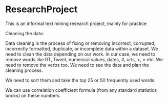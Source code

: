 # ResearchProject
This is an informal text mining research project, mainly for practice

Cleaning the data:  

Data cleaning is the process of fixing or removing incorrect, corrupted, incorrectly formatted, duplicate, or incomplete data within a dataset. We need to clean the data depending on our work.   In our case, we need to remove words like RT, Tweet, numerical values, dates, #, urls, <, > etc. We need to remove the verbs too. We need to see the data and plan the cleaning process.  

We need to sort them and take the top 25 or 50 frequently used words. 

We can use correlation coefficient formula (from any standard statistics books) on these numbers.  
